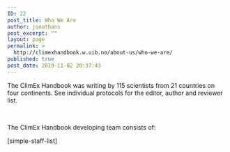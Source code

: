 ```yaml
---
ID: 22
post_title: Who We Are
author: jonathans
post_excerpt: ""
layout: page
permalink: >
  http://climexhandbook.w.uib.no/about-us/who-we-are/
published: true
post_date: 2019-11-02 20:37:43
---
```

<span style="font-weight: 400">The ClimEx Handbook was writing by 115 scientists from 21 countries on four continents. See individual protocols for the editor, author and reviewer list.</span>

&nbsp;

The ClimEx Handbook developing team consists of:

[simple-staff-list]